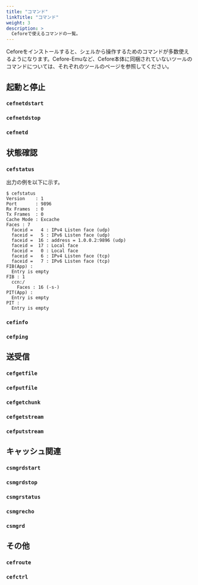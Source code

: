 ```yaml
---
title: "コマンド"
linkTitle: "コマンド"
weight: 3
description: >
  Ceforeで使えるコマンドの一覧。
---
```


Ceforeをインストールすると、シェルから操作するためのコマンドが多数使えるようになります。Cefore-Emuなど、Cefore本体に同梱されていないツールのコマンドについては、それぞれのツールのページを参照してください。

## 起動と停止

### `cefnetdstart`

### `cefnetdstop`

### `cefnetd`

## 状態確認

### `cefstatus`

出力の例を以下に示す。

```
$ cefstatus
Version    : 1
Port       : 9896
Rx Frames  : 0
Tx Frames  : 0
Cache Mode : Excache
Faces : 7
  faceid =   4 : IPv4 Listen face (udp)
  faceid =   5 : IPv6 Listen face (udp)
  faceid =  16 : address = 1.0.0.2:9896 (udp)
  faceid =  17 : Local face
  faceid =   0 : Local face
  faceid =   6 : IPv4 Listen face (tcp)
  faceid =   7 : IPv6 Listen face (tcp)
FIB(App) :
  Entry is empty
FIB : 1
  ccn:/
    Faces : 16 (-s-)  
PIT(App) :
  Entry is empty
PIT :
  Entry is empty
```

### `cefinfo`

### `cefping`

## 送受信

### `cefgetfile`

### `cefputfile`

### `cefgetchunk`

### `cefgetstream`

### `cefputstream`

## キャッシュ関連

### `csmgrdstart`

### `csmgrdstop`

### `csmgrstatus`

### `csmgrecho`

### `csmgrd`

## その他

### `cefroute`

### `cefctrl`